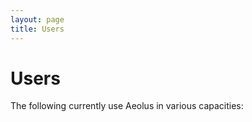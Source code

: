 ```yaml
---
layout: page
title: Users
---
```


Users
========

The following currently use Aeolus in various capacities:

<div id="users_container" markdown="1">
</div>

